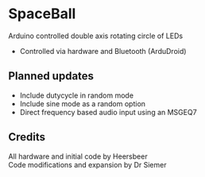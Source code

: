 # SpaceBall

Arduino controlled double axis rotating circle of LEDs

* Controlled via hardware and Bluetooth (ArduDroid)

## Planned updates

* Include dutycycle in random mode
* Include sine mode as a random option
* Direct frequency based audio input using an MSGEQ7

## Credits
All hardware and initial code by Heersbeer  
Code modifications and expansion by Dr Siemer
